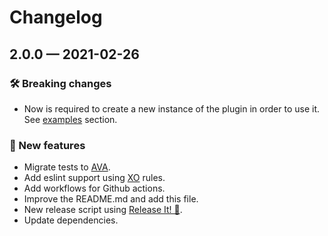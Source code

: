 # Changelog

## 2.0.0 — 2021-02-26

### 🛠 Breaking changes

- Now is required to create a new instance of the plugin in order to use it. See [examples](https://github.com/outaTiME/broccoli-replace#examples) section.

### 🎉 New features

- Migrate tests to [AVA](https://github.com/avajs/ava).
- Add eslint support using [XO](https://github.com/xojs/xo) rules.
- Add workflows for Github actions.
- Improve the README.md and add this file.
- New release script using [Release It! 🚀](https://github.com/release-it/release-it).
- Update dependencies.
